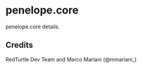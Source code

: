 penelope.core
=============

penelope.core details.


Credits
-------

RedTurtle Dev Team and Marco Mariani (@mmariani_)


